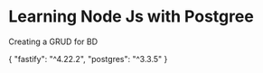# Learning Node Js with Postgree

<p>Creating a GRUD for BD</p>

{
    "fastify": "^4.22.2",
    "postgres": "^3.3.5"
}
